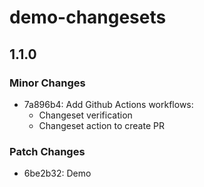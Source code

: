 # demo-changesets

## 1.1.0

### Minor Changes

- 7a896b4: Add Github Actions workflows:
  - Changeset verification
  - Changeset action to create PR

### Patch Changes

- 6be2b32: Demo

